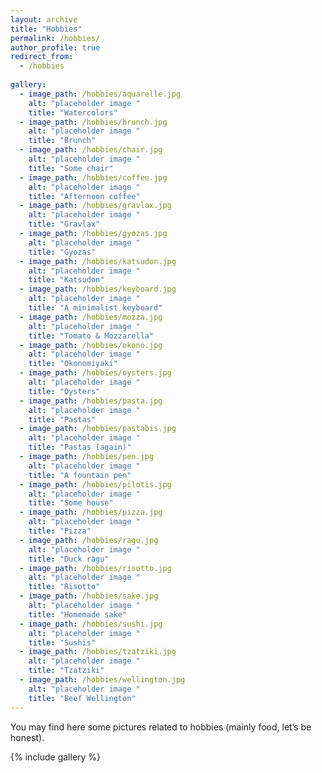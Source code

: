 ```yaml
---
layout: archive
title: "Hobbies"
permalink: /hobbies/
author_profile: true
redirect_from:
  - /hobbies
  
gallery:
  - image_path: /hobbies/aquarelle.jpg
    alt: "placeholder image "
    title: "Watercolors"
  - image_path: /hobbies/brunch.jpg
    alt: "placeholder image "
    title: "Brunch"
  - image_path: /hobbies/chair.jpg
    alt: "placeholder image "
    title: "Some chair"
  - image_path: /hobbies/coffee.jpg
    alt: "placeholder image "
    title: "Afternoon coffee"
  - image_path: /hobbies/gravlax.jpg
    alt: "placeholder image "
    title: "Gravlax"
  - image_path: /hobbies/gyozas.jpg
    alt: "placeholder image "
    title: "Gyozas"
  - image_path: /hobbies/katsudon.jpg
    alt: "placeholder image "
    title: "Katsudon"
  - image_path: /hobbies/keyboard.jpg
    alt: "placeholder image "
    title: "A minimalist keyboard"
  - image_path: /hobbies/mozza.jpg
    alt: "placeholder image "
    title: "Tomato & Mozzarella"
  - image_path: /hobbies/okono.jpg
    alt: "placeholder image "
    title: "Okonomiyaki"
  - image_path: /hobbies/oysters.jpg
    alt: "placeholder image "
    title: "Oysters"
  - image_path: /hobbies/pasta.jpg
    alt: "placeholder image "
    title: "Pastas"
  - image_path: /hobbies/pastabis.jpg
    alt: "placeholder image "
    title: "Pastas (again)"
  - image_path: /hobbies/pen.jpg
    alt: "placeholder image "
    title: "A fountain pen"
  - image_path: /hobbies/pilotis.jpg
    alt: "placeholder image "
    title: "Some house"
  - image_path: /hobbies/pizza.jpg
    alt: "placeholder image "
    title: "Pizza"
  - image_path: /hobbies/ragu.jpg
    alt: "placeholder image "
    title: "Duck ràgu"
  - image_path: /hobbies/risotto.jpg
    alt: "placeholder image "
    title: "Risotto"
  - image_path: /hobbies/sake.jpg
    alt: "placeholder image "
    title: "Homemade sake"
  - image_path: /hobbies/sushi.jpg
    alt: "placeholder image "
    title: "Sushis"
  - image_path: /hobbies/tzatziki.jpg
    alt: "placeholder image "
    title: "Tzatziki"
  - image_path: /hobbies/wellington.jpg
    alt: "placeholder image "
    title: "Beef Wellington"
---
```


You may find here some pictures related to hobbies (mainly food, let’s be honest).




{% include gallery %}